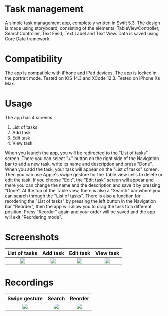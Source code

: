 # Task management
A simple task management app, completely written in Swift 5.3. The design is made using storyboard, consisting of the elements: TableViewController, SearchController, Text Field, Text Label and Text View. Data is saved using Core Data framework.

# Compatibility
The app is compatible with iPhone and iPad devices.
The app is locked in the portrait mode.
Tested on iOS 14.3 and XCode 12.3.
Tested on iPhone Xs Max.

# Usage
The app has 4 screens:
1. List of tasks
2. Add task
3. Edit task
4. View task

When you launch the app, you will be redirected to the "List of tasks" screen. There you can select "+" button on the right side
of the Navigation bar to add a new task, write its name and description and press "Done". When you add the task, your task will appear 
on the "List of tasks" screen. Then you can use Apple's swipe gesture for the Table view cells to delete or edit the task. If you choose
"Edit", the "Edit task" screen will appear and there you can change the name and the description and save it by pressing "Done".
At the top of the Table view, there is also a "Search" bar where you can search through the "List of tasks".
There is also a function for reordering the "List of tasks" by pressing the left button in the Navigation bar "Reorder", then the app will allow you
to drag the task to a different position. Press "Reorder" again and your order will be saved and the app will exit "Reordering mode".


# Screenshots
List of tasks           | Add task               | Edit task               |View task
:-------------------------:|:-------------------------:|:------------------------------:|:------------------------------:
![](https://i.imgur.com/UusQE4L.png) |  ![](https://i.imgur.com/C67NIxx.png) |  ![](https://i.imgur.com/Pzbn0TT.png) |  ![](https://i.imgur.com/4uZLLMm.png)

# Recordings
 Swipe gesture            | Search                | Reorder
:-------------------------:|:-------------------------:|:------------------------------:
![](https://i.imgur.com/fDOvnEa.gif) |  ![](https://i.imgur.com/wNIna83.gif) |  ![](https://i.imgur.com/Dg0wrQW.gif)
